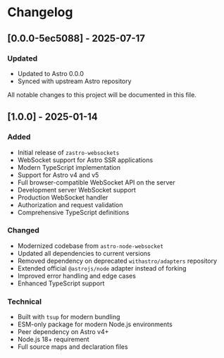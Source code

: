 # Changelog

## [0.0.0-5ec5088] - 2025-07-17

### Updated
- Updated to Astro 0.0.0
- Synced with upstream Astro repository


All notable changes to this project will be documented in this file.

## [1.0.0] - 2025-01-14

### Added
- Initial release of `zastro-websockets`
- WebSocket support for Astro SSR applications
- Modern TypeScript implementation
- Support for Astro v4 and v5
- Full browser-compatible WebSocket API on the server
- Development server WebSocket support
- Production WebSocket handler
- Authorization and request validation
- Comprehensive TypeScript definitions

### Changed
- Modernized codebase from `astro-node-websocket`
- Updated all dependencies to current versions
- Removed dependency on deprecated `withastro/adapters` repository
- Extended official `@astrojs/node` adapter instead of forking
- Improved error handling and edge cases
- Enhanced TypeScript support

### Technical
- Built with `tsup` for modern bundling
- ESM-only package for modern Node.js environments
- Peer dependency on Astro v4+ 
- Node.js 18+ requirement
- Full source maps and declaration files